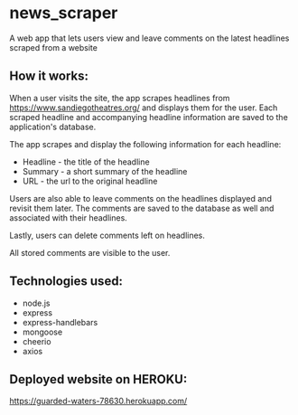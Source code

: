 # news_scraper

A web app that lets users view and leave comments on the latest headlines scraped from a website

## How it works:

When a user visits the site, the app scrapes headlines from https://www.sandiegotheatres.org/ and displays them for the user. Each scraped headline and accompanying headline information are saved to the application's database. 

The app scrapes and display the following information for each headline:

 * Headline - the title of the headline
 * Summary - a short summary of the headline
 * URL - the url to the original headline

Users are also able to leave comments on the headlines displayed and revisit them later. The comments are saved to the database as well and associated with their headlines. 

Lastly, users can delete comments left on headlines.

All stored comments are visible to the user.

## Technologies used:

* node.js
* express
* express-handlebars
* mongoose
* cheerio
* axios

## Deployed website on HEROKU:
https://guarded-waters-78630.herokuapp.com/
